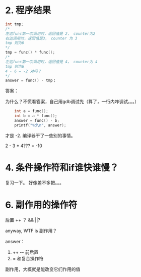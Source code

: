 # 2. 程序结果

```c
int tmp;
/* 
左边func第一次调用时，返回值是 2， counter为2
右边调用时，返回值是3， counter 为 3
tmp 则为6
*/
tmp = func() * func(); 
/* 
左边func第一次调用时，返回值是 4， counter为 4
tmp 则为6
4 - 6 = -2 对吗？
*/
answer = func() - tmp；
```

答案：

为什么？不慌看答案，自己用gdb调试先（算了，一行内咋调试。。。）
```c
    int a = func(); 
    int b = a * func();
    answer = func() - b;
    printf("%d\n", answer);
```

才是 -2. 编译器干了一些别的事情。

2 - 3 * 4??? = -10

# 4. 条件操作符和if谁快谁慢？
复习一下。
好像差不多把。。。

# 6. 副作用的操作符
后置 ++ ？
&& ||? 

anyway, WTF is 副作用？

answer：
1. ++ -- 前后置
2. = 和复合操作符

副作用，大概就是能改变它们作用的值
